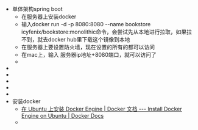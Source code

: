 - 单体架构spring boot
	- 在服务器上安装docker
	- 输入docker run -d -p 8080:8080 --name bookstore icyfenix/bookstore:monolithic命令，会尝试先从本地进行拉取，如果拉不到，就去docker hub里下载这个镜像到本地
	- 在服务器上要设置防火墙，现在设置的所有的都可以访问
	- 在mac上，输入 服务器ip地址+8080端口，就可以访问了
	-
-
-
-
-
-
- 安装docker
	- [在 Ubuntu 上安装 Docker Engine | Docker 文档 --- Install Docker Engine on Ubuntu | Docker Docs](https://docs.docker.com/engine/install/ubuntu/)
	-